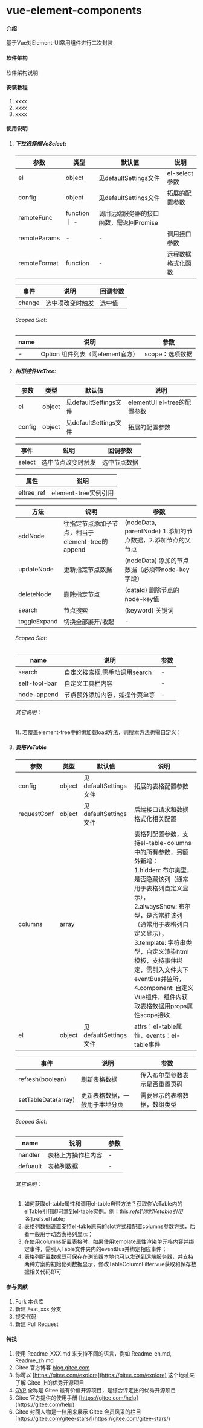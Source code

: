 # vue-element-components

#### 介绍
基于Vue对Element-UI常用组件进行二次封装

#### 软件架构
软件架构说明


#### 安装教程

1.  xxxx
2.  xxxx
3.  xxxx

#### 使用说明

1.  ##### 下拉选择框VeSelect:
    | 参数         | 类型                | 默认值                                  | 说明               |
    | ------------ | ------------------- | --------------------------------------- | ------------------ |
    | el           | object              | 见defaultSettings文件                   | el-select参数      |
    | config       | object              | 见defaultSettings文件                   | 拓展的配置参数     |
    | remoteFunc   | function           ｜         - | 调用远端服务器的接口函数，需返回Promise |
    | remoteParams | -                   | -                                       | 调用接口参数       |
    | remoteFormat | function            | -                                       | 远程数据格式化函数 |

    | 事件   | 说明             | 回调参数 |
    | ------ | ---------------- | -------- |
    | change | 选中项改变时触发 | 选中值   |

    ###### Scoped Slot:
    | name | 说明                             | 参数            |
    | ---- | -------------------------------- | --------------- |
    | -    | Option 组件列表（同element官方） | scope：选项数据 |
2.  ##### 树形控件VeTree:
    | 参数   | 类型   | 默认值                | 说明                        |
    | ------ | ------ | --------------------- | --------------------------- |
    | el     | object | 见defaultSettings文件 | elementUI el-tree的配置参数 |
    | config | object | 见defaultSettings文件 | 拓展的配置参数              |

    | 事件   | 说明               | 回调参数     |
    | ------ | ------------------ | ------------ |
    | select | 选中节点改变时触发 | 选中节点数据 |

    | 属性       | 说明                 |
    | ---------- | -------------------- |
    | eltree_ref | element-tree实例引用 |

    | 方法         | 说明                                             | 参数                                                        |
    | ------------ | ------------------------------------------------ | ----------------------------------------------------------- |
    | addNode      | 往指定节点添加子节点，相当于element-tree的append | (nodeData, parentNode) 1.添加的节点数据，2.添加节点的父节点 |
    | updateNode   | 更新指定节点数据                                 | (nodeData) 添加的节点数据（必须带node-key字段）             |
    | deleteNode   | 删除指定节点                                     | (dataId) 删除节点的node-key值                               |
    | search       | 节点搜索                                         | (keyword) 关键词                                            |
    | toggleExpand | 切换全部展开/收起                                | -                                                           |
    
    ###### Scoped Slot:
    | name          | 说明                           | 参数 |
    | ------------- | ------------------------------ | ---- |
    | search        | 自定义搜索框,需手动调用search  | -    |
    | self-tool-bar | 自定义工具栏内容               | -    |
    | node-append   | 节点额外添加内容，如操作菜单等 | -    |

    ###### 其它说明：
    1). 若覆盖element-tree中的懒加载load方法，则搜索方法也需自定义；
3.  ##### 表格VeTable
    | 参数        | 类型   | 默认值                | 说明                                                                                                                                                                                                                                                                                                                                                                        |
    | ----------- | ------ | --------------------- | --------------------------------------------------------------------------------------------------------------------------------------------------------------------------------------------------------------------------------------------------------------------------------------------------------------------------------------------------------------------------- |
    | config      | object | 见defaultSettings文件 | 拓展的表格配置参数                                                                                                                                                                                                                                                                                                                                                          |
    | requestConf | object | 见defaultSettings文件 | 后端接口请求和数据格式化相关配置                                                                                                                                                                                                                                                                                                                                            |
    | columns     | array  |                       | 表格列配置参数，支持el-table-columns中的所有参数，另额外新增：<br/> 1.hidden: 布尔类型，是否隐藏该列（通常用于表格列自定义显示），<br/>2.alwaysShow: 布尔型，是否常驻该列（通常用于表格列自定义显示），<br/>3.template: 字符串类型，自定义渲染html模板，支持事件绑定，需引入文件夹下eventBus并监听，<br/>4.component: 自定义Vue组件，组件内获取表格数据用props属性scope接收 |
    | el          | object | 见defaultSettings文件 | attrs：el-table属性，events：el-table事件                                                                                                                                                                                                                                                                                                                                   |
    

    | 事件                | 说明                           | 参数                           |
    | ------------------- | ------------------------------ | ------------------------------ |
    | refresh(boolean)    | 刷新表格数据                   | 传入布尔型参数表示是否重置页码 |
    | setTableData(array) | 更新表格数据，一般用于本地分页 | 需要显示的表格数据，数组类型   |

    ###### Scoped Slot:
    | name     | 说明               | 参数 |
    | -------- | ------------------ | ---- |
    | handler  | 表格上方操作栏内容 | -    |
    | defuault | 表格列数据         | -    |
    
    ###### 其它说明：
    1. 如何获取el-table属性和调用el-table自带方法？获取你VeTable内的elTable引用即可拿到el-table实例。例：this.$refs['你的Vetable引用名'].$refs.elTable;
    2. 表格列数据设置支持el-table原有的slot方式和配置columns参数方式，后者一般用于动态表格列显示；
    3. 在使用columns配置表格时，如果使用template属性渲染单元格内容并绑定事件，需引入Table文件夹内的eventBus并绑定相应事件；
    4. 表格列配置数据既可保存在浏览器本地也可以发送到远端服务器，并支持两种方案的初始化列数据显示，修改TableColumnFilter.vue获取和保存数据相关代码即可

#### 参与贡献

1.  Fork 本仓库
2.  新建 Feat_xxx 分支
3.  提交代码
4.  新建 Pull Request


#### 特技

1.  使用 Readme\_XXX.md 来支持不同的语言，例如 Readme\_en.md, Readme\_zh.md
2.  Gitee 官方博客 [blog.gitee.com](https://blog.gitee.com)
3.  你可以 [https://gitee.com/explore](https://gitee.com/explore) 这个地址来了解 Gitee 上的优秀开源项目
4.  [GVP](https://gitee.com/gvp) 全称是 Gitee 最有价值开源项目，是综合评定出的优秀开源项目
5.  Gitee 官方提供的使用手册 [https://gitee.com/help](https://gitee.com/help)
6.  Gitee 封面人物是一档用来展示 Gitee 会员风采的栏目 [https://gitee.com/gitee-stars/](https://gitee.com/gitee-stars/)
